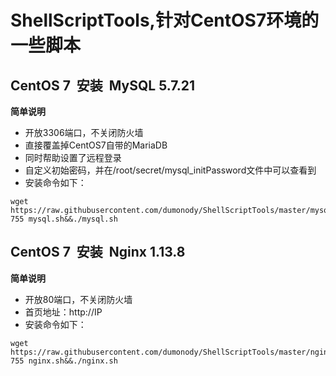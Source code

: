 # ShellScriptTools,针对CentOS7环境的一些脚本

## CentOS 7  安装  MySQL 5.7.21
**简单说明**
- 开放3306端口，不关闭防火墙
- 直接覆盖掉CentOS7自带的MariaDB
- 同时帮助设置了远程登录
- 自定义初始密码，并在/root/secret/mysql_initPassword文件中可以查看到
- 安装命令如下：
```
wget https://raw.githubusercontent.com/dumonody/ShellScriptTools/master/mysql.sh&&chmod 755 mysql.sh&&./mysql.sh
```

## CentOS 7  安装  Nginx 1.13.8
**简单说明**
- 开放80端口，不关闭防火墙
- 首页地址：http://IP
- 安装命令如下：
```
wget https://raw.githubusercontent.com/dumonody/ShellScriptTools/master/nginx.sh&&chmod 755 nginx.sh&&./nginx.sh
```
